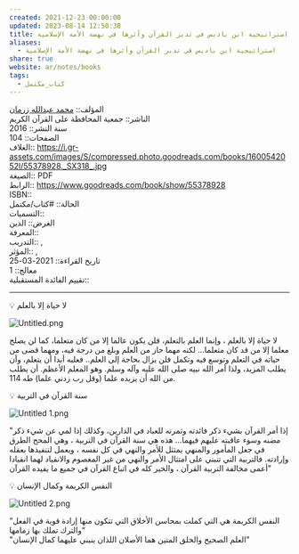 ```yaml
---  
created: 2021-12-23 00:00:00  
updated: 2023-08-14 12:50:38  
title: استراتيجية ابن باديس في تدبر القرآن وآثرها في نهضة الأمة الإسلامية  
aliases:  
  - استراتيجية ابن باديس في تدبر القرآن وآثرها في نهضة الأمة الإسلامية  
share: true  
website: ar/notes/books  
tags:  
  - كتاب_مكتمل  
---  
```

  
  
المؤلف:: [محمد عبدالله زرمان](%D9%85%D8%AD%D9%85%D8%AF%20%D8%B9%D8%A8%D8%AF%D8%A7%D9%84%D9%84%D9%87%20%D8%B2%D8%B1%D9%85%D8%A7%D9%86.md)    
الناشر:: جمعية المحافظة على القرآن الكريم    
سنة النشر:: 2016    
الصفحات:: 104    
الغلاف:: <https://i.gr-assets.com/images/S/compressed.photo.goodreads.com/books/1600542052l/55378928._SX318_.jpg>    
الصيغة:: PDF    
الرابط:: <https://www.goodreads.com/book/show/55378928>    
ISBN::    
الحالة:: #كتاب/مكتمل    
التسميات::    
الغرض:: الدين    
المعرفة::    
التدريب:: ,    
المؤثر:: ,    
تاريخ القراءة:: 2021-03-25    
معالج:: 1    
تقييم الفائدة المستقبلية::  
  
---  
  
<aside>  
💡 لا حياة إلا بالعلم  
  
</aside>  
  
![Untitled.png](=%20%D8%A7%D8%B3%D8%AA%D8%B1%D8%A7%D8%AA%D9%8A%D8%AC%D9%8A%D8%A9%20%D8%A7%D8%A8%D9%86%20%D8%A8%D8%A7%D8%AF%D9%8A%D8%B3%20%D9%81%D9%8A%20%D8%AA%D8%AF%D8%A8%D8%B1%20%D8%A7%D9%84%D9%82%D8%B1%D8%A2%D9%86%20%D9%88%D8%A2%D8%AB%D8%B1%D9%87%D8%A7%20%D9%81%D9%8A%20%D9%86%D9%87%D8%B6%D8%A9%20%D8%A7%D9%84%D8%A3%D9%85%D8%A9%20%D8%A7%D9%84%D8%A5%D8%B3%D9%84%D8%A7%D9%85%D9%8A%D8%A9/Untitled.png)  
  
لا حياة إلا بالعلم ، وإنما العلم بالتعلم، فلن يكون عالما إلا من كان متعلما، كما لن يصلح معلما إلا من قد كان متعلما… لكنه مهما حاز من العلم وبلغ من درجة فيه، ومهما قضى من حياته في التعلم وتوسع فيه وتكمل فلن يزال بحاجة إلى العلم.. فعليه أبدا أن يتعلم، وأن يطلب المزيد، ولذا أمر الله نبيه صلى الله عليه وآله وسلم. وهو المعلم الأعظم. أن يطلب من الله أن يزيده علما (وقل رب زدني علما) طه 114.  
  
<aside>  
💡 سنة القرآن في التربية  
  
</aside>  
  
![Untitled 1.png](=%20%D8%A7%D8%B3%D8%AA%D8%B1%D8%A7%D8%AA%D9%8A%D8%AC%D9%8A%D8%A9%20%D8%A7%D8%A8%D9%86%20%D8%A8%D8%A7%D8%AF%D9%8A%D8%B3%20%D9%81%D9%8A%20%D8%AA%D8%AF%D8%A8%D8%B1%20%D8%A7%D9%84%D9%82%D8%B1%D8%A2%D9%86%20%D9%88%D8%A2%D8%AB%D8%B1%D9%87%D8%A7%20%D9%81%D9%8A%20%D9%86%D9%87%D8%B6%D8%A9%20%D8%A7%D9%84%D8%A3%D9%85%D8%A9%20%D8%A7%D9%84%D8%A5%D8%B3%D9%84%D8%A7%D9%85%D9%8A%D8%A9/Untitled%201.png)  
  
"إذا أمر القرآن بشيء ذكر فائدته وثمرته للعباد في الدارين، وكذلك إذا لمي عن شيء ذكر مضنه وسوء عاقبته عليهم فيهما… هذه هي سنة القرآن في التربية ، وهي المحح الطرق في جعل المأمور والمنهي يمتثل للأمر والنهي في كل نفسه ، ويعمل لتنفيذها بعقله وإرادته. فالتربية التي تنبني على امتثال الأمر والنهي من غير المعصوم والانقياد لهما انقيادا أعمى مخالفة التربية القرآن ، والخير كله في اتباع القرآن في جميع ما يفيده القرآن"  
  
<aside>  
💡 النفس الكريمة وكمال الإنسان  
  
</aside>  
  
![Untitled 2.png](=%20%D8%A7%D8%B3%D8%AA%D8%B1%D8%A7%D8%AA%D9%8A%D8%AC%D9%8A%D8%A9%20%D8%A7%D8%A8%D9%86%20%D8%A8%D8%A7%D8%AF%D9%8A%D8%B3%20%D9%81%D9%8A%20%D8%AA%D8%AF%D8%A8%D8%B1%20%D8%A7%D9%84%D9%82%D8%B1%D8%A2%D9%86%20%D9%88%D8%A2%D8%AB%D8%B1%D9%87%D8%A7%20%D9%81%D9%8A%20%D9%86%D9%87%D8%B6%D8%A9%20%D8%A7%D9%84%D8%A3%D9%85%D8%A9%20%D8%A7%D9%84%D8%A5%D8%B3%D9%84%D8%A7%D9%85%D9%8A%D8%A9/Untitled%202.png)  
  
“النفس الكريمة هي التي كملت بمحاسن الأخلاق التي تتكون منها إرادة قوية في الفعل والترك تملك بها زمامها“    
"العلم الصحيح والخلق المتين هما الأصلان اللذان ينبني عليهما كمال الإنسان"  
